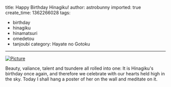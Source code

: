 title: Happy Birthday Hinagiku!
author: astrobunny
imported: true
create_time: 1362266028
tags:
- birthday
- hinagiku
- hinamatsuri
- omedetou
- tanjoubi
category: Hayate no Gotoku
---
 [![](wp-uploads/2013/03/wpid-vlcsnap00092-500x281.jpg "Picture")](/images/wp-uploads/2013/03/wpid-vlcsnap00092.jpg)  
  
Beauty, valiance, talent and tsundere all rolled into one: It is Hinagiku's birthday once again, and therefore we celebrate with our hearts held high in the sky. Today I shall hang a poster of her on the wall and meditate on it.